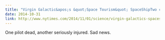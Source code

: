 ```yaml
---
title: "Virgin Galactic&apos;s &quot;Space Tourism&quot; SpaceShipTwo crashes"
date: 2014-10-31
link: http://www.nytimes.com/2014/11/01/science/virgin-galactics-spaceshiptwo-crashes-during-test-flight.html
---
```

 One pilot dead, another seriously injured. Sad news.
